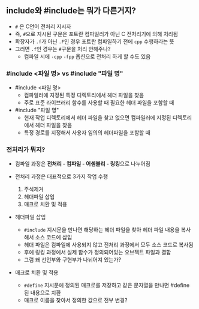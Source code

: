 ## include와 #include는 뭐가 다른거지?

 - `#` 은 C언어 전처리 지시자
 - 즉, `#`으로 지시된 구문은 포트란 컴파일러가 아닌 C 전처리기에 의해 처리됨
 - 확장자가 `.f`가 아닌 `.F`인 경우 포트란 컴파일하기 전에 `cpp` 수행하라는 뜻
 - 그러면 `.f`인 경우는 `#`구문을 처리 안해주나?
   - 컴파일 시에 `-cpp` `-fpp` 옵션으로 전처리 하게 할 수도 있음

### #include <파일 명> vs #include "파일 명"
 - #include <파일 명> 
   - 컴파일러에 지정된 특정 디렉토리에서 헤더 파일을 찾음
   - 주로 표준 라이브러리 함수를 사용할 때 필요한 헤더 파일을 포함할 때
 - #include "파일 명"
   - 현재 작업 디렉토리에서 헤더 파일을 찾고 없으면 컴파일러에 지정된 디렉토리에서 헤더 파일을 찾음
   - 특정 경로를 지정해서 사용자 임의의 헤더파일을 포함할 때 

### 전처리가 뭐지?
 - 컴파일 과정은 **전처리 - 컴파일 - 어셈블리 - 링킹**으로 나누어짐
 - 전처리 과정은 대표적으로 3가지 작업 수행
   1. 주석제거
   2. 헤더파일 삽입
   3. 매크로 치환 및 적용

 - 헤더파일 삽입
   - `#include` 지시문을 만나면 해당하는 헤더 파일을 찾아 헤더 파일 내용을 복사해서 소스 코드에 삽입
   - 헤더 파일은 컴파일에 사용되지 않고 전처리 과정에서 모두 소스 코드로 복사됨
   - 후에 링킹 과정에서 실제 함수가 정의되어있는 오브젝트 파일과 결합
   - 그럼 왜 선언부와 구현부가 나뉘어져 있는가?

 - 매크로 치환 및 적용
   - `#define` 지시문에 정의된 매크로를 저장하고 같은 문자열을 만나면 #define 된 내용으로 치환
   - 매크로 이름을 찾아서 정의한 값으로 전부 변경?
 